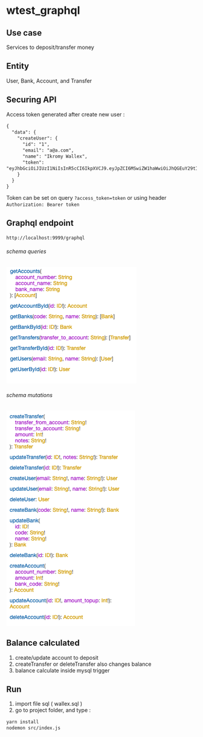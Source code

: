 # wtest_graphql

## Use case
Services to deposit/transfer money

## Entity
User, Bank, Account, and Transfer

## Securing API
Access token generated after create new user :
```
{
  "data": {
    "createUser": {
      "id": "1",
      "email": "a@a.com",
      "name": "Ikromy Wallex",
      "token": "eyJhbGciOiJIUzI1NiIsInR5cCI6IkpXVCJ9.eyJpZCI6MSwiZW1haWwiOiJhQGEuY29tIiwibmFtZSI6Iklrcm9teSBXYWxsZXgiLCJjcmVhdGVkQXQiOiIyMDE5LTA2LTIxVDEwOjAxOjEzLjAwMFoiLCJ1cGRhdGVkQXQiOm51bGwsImlhdCI6MTU2MTExMTI3M30.nXESuXARngdFiApb068347F16GOy82fsfRJ23CJTfG8"
    }
  }
}
```
Token can be set on query `?access_token=token` or using header `Authorization: Bearer token`

## Graphql endpoint
`http://localhost:9999/graphql`

###### schema queries
![alt text](https://raw.githubusercontent.com/ikromy/wtest_graphql/master/schema_query.png)

###### schema mutations
![alt text](https://raw.githubusercontent.com/ikromy/wtest_graphql/master/schema_mutation.png)

## Balance calculated
1. create/update account to deposit
2. createTransfer or deleteTransfer also changes balance
3. balance calculate inside mysql trigger

## Run
1. import file sql ( wallex.sql )
2. go to project folder, and type :
```
yarn install
nodemon src/index.js
```
